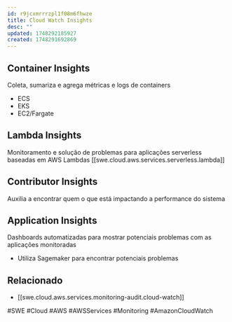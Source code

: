 ```yaml
---
id: r9jcxmrrrzpl1f08m6fhwze
title: Cloud Watch Insights
desc: ""
updated: 1748292185927
created: 1748291692869
---
```


## Container Insights

Coleta, sumariza e agrega métricas e logs de containers

- ECS
- EKS
- EC2/Fargate

## Lambda Insights

Monitoramento e solução de problemas para aplicações serverless baseadas em AWS Lambdas [[swe.cloud.aws.services.serverless.lambda]]

## Contributor Insights

Auxilia a encontrar quem o que está impactando a performance do sistema

## Application Insights

Dashboards automatizadas para mostrar potenciais problemas com as aplicações monitoradas

- Utiliza Sagemaker para encontrar potenciais problemas

## Relacionado

- [[swe.cloud.aws.services.monitoring-audit.cloud-watch]]

#SWE #Cloud #AWS #AWSServices #Monitoring #AmazonCloudWatch
